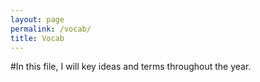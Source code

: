 ```yaml
---
layout: page
permalink: /vocab/
title: Vocab
---
```


#In this file, I will key ideas and terms throughout the year.

